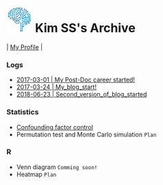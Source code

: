 # <img src="img/favicon.png" width="60px" /> Kim SS's Archive

| [My Profile](https://kisudsoe.github.io/MyProfile.html) | 

### Logs

- [2017-03-01 | My Post-Doc career started!](https://kisudsoe.github.io/2017-03-01-My_Post-Doc_career_started!.html)
- [2017-03-24 | My_blog_start!](https://kisudsoe.github.io/2017-03-24-My_blog_start!.html)
- [2018-06-23 | Second_version_of_blog_started](https://kisudsoe.github.io/2018-06-23-Second_version_of_blog_started.html)

### Statistics

- [Confounding factor control](https://kisudsoe.github.io/(Stat)_Confounding_factor_control.html)
- Permutation test and Monte Carlo simulation `Plan`

### R

- Venn diagram `Comming soon!`
- Heatmap `Plan`

